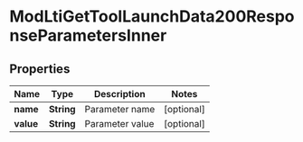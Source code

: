 

# ModLtiGetToolLaunchData200ResponseParametersInner


## Properties

| Name | Type | Description | Notes |
|------------ | ------------- | ------------- | -------------|
|**name** | **String** | Parameter name |  [optional] |
|**value** | **String** | Parameter value |  [optional] |



